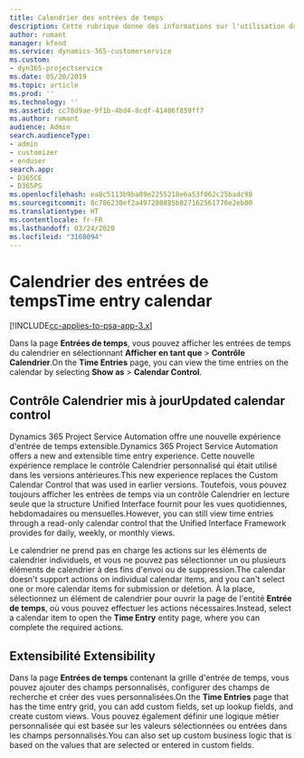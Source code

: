 ```yaml
---
title: Calendrier des entrées de temps
description: Cette rubrique donne des informations sur l'utilisation du calendrier des entrées de temps.
author: rumant
manager: kfend
ms.service: dynamics-365-customerservice
ms.custom:
- dyn365-projectservice
ms.date: 05/20/2019
ms.topic: article
ms.prod: ''
ms.technology: ''
ms.assetid: cc78d9ae-9f1b-4bd4-8cdf-41406f859ff7
ms.author: rumant
audience: Admin
search.audienceType:
- admin
- customizer
- enduser
search.app:
- D365CE
- D365PS
ms.openlocfilehash: ea8c5113b9ba89e2255218e6a53f062c25badc98
ms.sourcegitcommit: 8c786230ef2a497280885b827162561776e2eb00
ms.translationtype: HT
ms.contentlocale: fr-FR
ms.lasthandoff: 03/24/2020
ms.locfileid: "3168094"
---
```

# <a name="time-entry-calendar"></a><span data-ttu-id="b9c99-103">Calendrier des entrées de temps</span><span class="sxs-lookup"><span data-stu-id="b9c99-103">Time entry calendar</span></span>

[!INCLUDE[cc-applies-to-psa-app-3.x](../includes/cc-applies-to-psa-app-3x.md)]

<span data-ttu-id="b9c99-104">Dans la page **Entrées de temps**, vous pouvez afficher les entrées de temps du calendrier en sélectionnant **Afficher en tant que** \> **Contrôle Calendrier**.</span><span class="sxs-lookup"><span data-stu-id="b9c99-104">On the **Time Entries** page, you can view the time entries on the calendar by selecting **Show as** \> **Calendar Control**.</span></span>

## <a name="updated-calendar-control"></a><span data-ttu-id="b9c99-105">Contrôle Calendrier mis à jour</span><span class="sxs-lookup"><span data-stu-id="b9c99-105">Updated calendar control</span></span>

<span data-ttu-id="b9c99-106">Dynamics 365 Project Service Automation offre une nouvelle expérience d'entrée de temps extensible.</span><span class="sxs-lookup"><span data-stu-id="b9c99-106">Dynamics 365 Project Service Automation offers a new and extensible time entry experience.</span></span> <span data-ttu-id="b9c99-107">Cette nouvelle expérience remplace le contrôle Calendrier personnalisé qui était utilisé dans les versions antérieures.</span><span class="sxs-lookup"><span data-stu-id="b9c99-107">This new experience replaces the Custom Calendar Control that was used in earlier versions.</span></span> <span data-ttu-id="b9c99-108">Toutefois, vous pouvez toujours afficher les entrées de temps via un contrôle Calendrier en lecture seule que la structure Unified Interface fournit pour les vues quotidiennes, hebdomadaires ou mensuelles.</span><span class="sxs-lookup"><span data-stu-id="b9c99-108">However, you can still view time entries through a read-only calendar control that the Unified Interface Framework provides for daily, weekly, or monthly views.</span></span>

<span data-ttu-id="b9c99-109">Le calendrier ne prend pas en charge les actions sur les éléments de calendrier individuels, et vous ne pouvez pas sélectionner un ou plusieurs éléments de calendrier à des fins d'envoi ou de suppression.</span><span class="sxs-lookup"><span data-stu-id="b9c99-109">The calendar doesn't support actions on individual calendar items, and you can't select one or more calendar items for submission or deletion.</span></span> <span data-ttu-id="b9c99-110">À la place, sélectionnez un élément de calendrier pour ouvrir la page de l'entité **Entrée de temps**, où vous pouvez effectuer les actions nécessaires.</span><span class="sxs-lookup"><span data-stu-id="b9c99-110">Instead, select a calendar item to open the **Time Entry** entity page, where you can complete the required actions.</span></span>

## <a name="extensibility"></a><span data-ttu-id="b9c99-111">Extensibilité </span><span class="sxs-lookup"><span data-stu-id="b9c99-111">Extensibility</span></span>

<span data-ttu-id="b9c99-112">Dans la page **Entrées de temps** contenant la grille d'entrée de temps, vous pouvez ajouter des champs personnalisés, configurer des champs de recherche et créer des vues personnalisées.</span><span class="sxs-lookup"><span data-stu-id="b9c99-112">On the **Time Entries** page that has the time entry grid, you can add custom fields, set up lookup fields, and create custom views.</span></span> <span data-ttu-id="b9c99-113">Vous pouvez également définir une logique métier personnalisée qui est basée sur les valeurs sélectionnées ou entrées dans les champs personnalisés.</span><span class="sxs-lookup"><span data-stu-id="b9c99-113">You can also set up custom business logic that is based on the values that are selected or entered in custom fields.</span></span>
